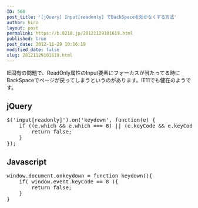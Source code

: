 ```yaml
---
ID: 560
post_title: '[jQuery] Input[readonly] でBackSpaceを効かなくする方法'
author: hiro
layout: post
permalink: https://b.0218.jp/20121129101619.html
published: true
post_date: 2012-11-29 10:16:19
modified_date: false
slug: 20121129101619.html
---
```

IE固有の問題で、ReadOnly属性のInput要素にフォーカスが当たってる時にBackSpaceでページが戻ってしまうというのがあります。IE11でも健在のようです。
<!--more-->
<h2>jQuery</h2>
<pre class="prettyprint linenums lang-js">
$('input[readonly]').on('keydown', function(e) {
    if ((e.which && e.which === 8) || (e.keyCode && e.keyCode === 8)) {
        return false;
    }
});
</pre>

<h2>Javascript</h2>
<pre class="prettyprint linenums lang-js">
window.document.onkeydown = function keydown(){
    if( window.event.keyCode == 8 ){
        return false;
    }
}
</pre>